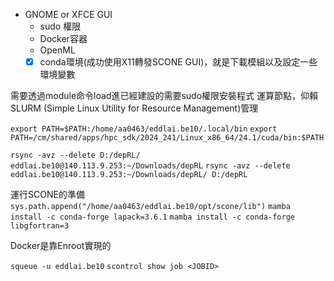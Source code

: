 - GNOME or XFCE GUI
	- sudo 權限
	- Docker容器
	- OpenML
	- [x] conda環境(成功使用X11轉發SCONE GUI)，就是下載模組以及設定一些環境變數

需要透過module命令load進已經建設的需要sudo權限安裝程式
運算節點，仰賴SLURM (Simple Linux Utility for Resource Management)管理

`export PATH=$PATH:/home/aa0463/eddlai.be10/.local/bin`
`export PATH=/cm/shared/apps/hpc_sdk/2024_241/Linux_x86_64/24.1/cuda/bin:$PATH`

`rsync -avz --delete D:/depRL/ eddlai.be10@140.113.9.253:~/Downloads/depRL`
`rsync -avz --delete eddlai.be10@140.113.9.253:~/Downloads/depRL/ D:/depRL`

運行SCONE的準備
`sys.path.append("/home/aa0463/eddlai.be10/opt/scone/lib")`
`mamba install -c conda-forge lapack=3.6.1`
`mamba install -c conda-forge libgfortran=3`

Docker是靠Enroot實現的

`squeue -u eddlai.be10`
`scontrol show job <JOBID>`
